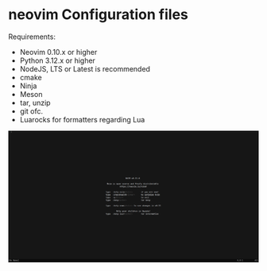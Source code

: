# neovim Configuration files
Requirements:
- Neovim 0.10.x or higher
- Python 3.12.x or higher
- NodeJS, LTS or Latest is recommended
- cmake
- Ninja
- Meson
- tar, unzip
- git ofc.
- Luarocks for formatters regarding Lua

![Screenshot](./images/preview.png)
